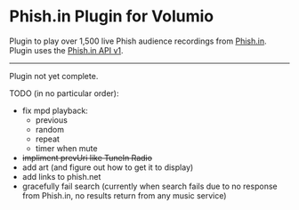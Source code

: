 # Phish.in Plugin for Volumio

Plugin to play over 1,500 live Phish audience recordings from [Phish.in](http://phish.in).  Plugin uses the [Phish.in API v1](http://phish.in/api-docs).

---

Plugin not yet complete.

TODO (in no particular order):
- fix mpd playback:
  * previous
  * random
  * repeat
  * timer when mute
- ~~impliment prevUri like TuneIn Radio~~
- add art (and figure out how to get it to display)
- add links to phish.net
- gracefully fail search (currently when search fails due to no response from Phish.in, no results return from any music service)
